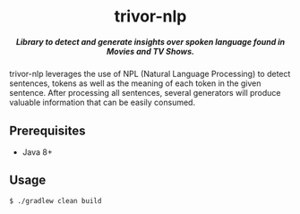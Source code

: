 <h1 align="center">trivor-nlp</h1>

<h5 align="center">Library to detect and generate insights over spoken language found in Movies and TV Shows.</h5>

trivor-nlp leverages the use of NPL (Natural Language Processing) to detect sentences, tokens as well as the meaning of each token in the given sentence. 
After processing all sentences, several generators will produce valuable information that can be easily consumed.

## Prerequisites

- Java 8+

## Usage

`$ ./gradlew clean build`